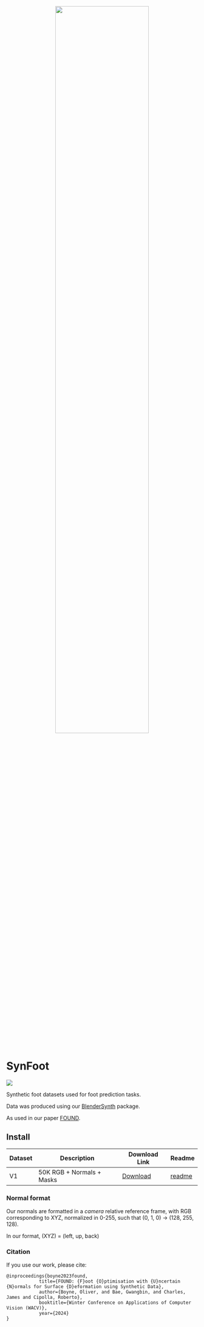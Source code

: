 <p align="center">
  <img width=70% src="https://ollieboyne.github.io/FOUND/images/logos/synfoot_v1.png">
</p>

# SynFoot


![](https://img.shields.io/endpoint?url=https%3A%2F%2Fscript.google.com%2Fmacros%2Fs%2FAKfycbyRdZfs9jmLEnq_cmwsLwkd_L3R9JroevQqD-duufVXgplUDRJu-dXfSnvaSqYsQxsoaA%2Fexec
)

Synthetic foot datasets used for foot prediction tasks.

Data was produced using our [BlenderSynth](https://ollieboyne.github.io/BlenderSynth) package.

As used in our paper [FOUND](https://ollieboyne.github.io/FOUND).

## Install

| Dataset | Description               | Download Link                                   | Readme                 |
|---------|---------------------------|-------------------------------------------------|------------------------|
| V1      | 50K RGB + Normals + Masks | [Download](https://forms.gle/jZqoLPfQrkEa5XUF8) | [readme](v1_layout.md) |

### Normal format

Our normals are formatted in a *camera* relative reference frame, with RGB corresponding to XYZ, normalized in 0-255,
such that (0, 1, 0) -> (128, 255, 128).

In our format, (XYZ) = (left, up, back)


### Citation

If you use our work, please cite:

```
@inproceedings{boyne2023found,
            title={FOUND: {F}oot {O}ptimisation with {U}ncertain {N}ormals for Surface {D}eformation using Synthetic Data},
            author={Boyne, Oliver, and Bae, Gwangbin, and Charles, James and Cipolla, Roberto},
            booktitle={Winter Conference on Applications of Computer Vision (WACV)},
            year={2024}
}
```